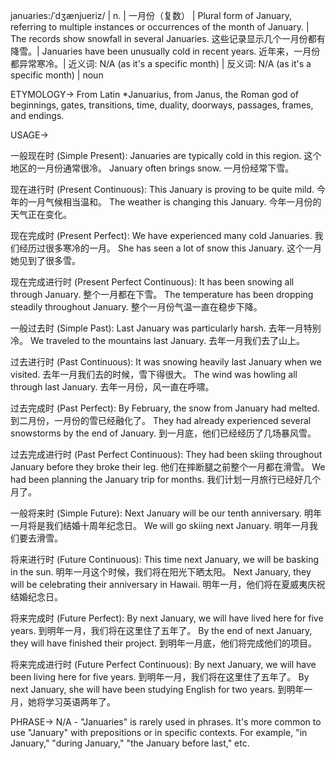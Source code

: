 januaries:/ˈdʒænjueriz/ | n. | 一月份（复数） |  Plural form of January, referring to multiple instances or occurrences of the month of January.  | The records show snowfall in several Januaries.  这些记录显示几个一月份都有降雪。| Januaries have been unusually cold in recent years. 近年来，一月份都异常寒冷。| 近义词:  N/A (as it's a specific month) | 反义词: N/A (as it's a specific month) | noun


ETYMOLOGY->
From Latin *Januarius, from Janus, the Roman god of beginnings, gates, transitions, time, duality, doorways, passages, frames, and endings.

USAGE->

一般现在时 (Simple Present):
Januaries are typically cold in this region.  这个地区的一月份通常很冷。
January often brings snow. 一月份经常下雪。

现在进行时 (Present Continuous):
This January is proving to be quite mild.  今年的一月气候相当温和。
The weather is changing this January. 今年一月份的天气正在变化。

现在完成时 (Present Perfect):
We have experienced many cold Januaries. 我们经历过很多寒冷的一月。
She has seen a lot of snow this January.  这个一月她见到了很多雪。

现在完成进行时 (Present Perfect Continuous):
It has been snowing all through January.  整个一月都在下雪。
The temperature has been dropping steadily throughout January.  整个一月份气温一直在稳步下降。

一般过去时 (Simple Past):
Last January was particularly harsh. 去年一月特别冷。
We traveled to the mountains last January. 去年一月我们去了山上。

过去进行时 (Past Continuous):
It was snowing heavily last January when we visited.  去年一月我们去的时候，雪下得很大。
The wind was howling all through last January. 去年一月份，风一直在呼啸。

过去完成时 (Past Perfect):
By February, the snow from January had melted. 到二月份，一月份的雪已经融化了。
They had already experienced several snowstorms by the end of January. 到一月底，他们已经经历了几场暴风雪。

过去完成进行时 (Past Perfect Continuous):
They had been skiing throughout January before they broke their leg.  他们在摔断腿之前整个一月都在滑雪。
We had been planning the January trip for months. 我们计划一月旅行已经好几个月了。

一般将来时 (Simple Future):
Next January will be our tenth anniversary.  明年一月将是我们结婚十周年纪念日。
We will go skiing next January. 明年一月我们要去滑雪。

将来进行时 (Future Continuous):
This time next January, we will be basking in the sun. 明年一月这个时候，我们将在阳光下晒太阳。
Next January, they will be celebrating their anniversary in Hawaii. 明年一月，他们将在夏威夷庆祝结婚纪念日。


将来完成时 (Future Perfect):
By next January, we will have lived here for five years.  到明年一月，我们将在这里住了五年了。
By the end of next January, they will have finished their project.  到明年一月底，他们将完成他们的项目。

将来完成进行时 (Future Perfect Continuous):
By next January, we will have been living here for five years. 到明年一月，我们将在这里住了五年了。
By next January, she will have been studying English for two years. 到明年一月，她将学习英语两年了。



PHRASE->
N/A -  "Januaries" is rarely used in phrases. It's more common to use "January" with prepositions or in specific contexts.  For example, "in January," "during January," "the January before last," etc.
